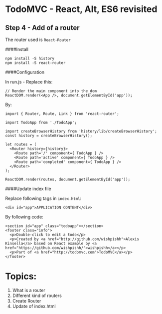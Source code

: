 
# TodoMVC - React, Alt, ES6 revisited


## Step 4 - Add of a router

The router used is `React-Router`

####Install
``` 
npm install -S history
npm install -S react-router
``` 

####Configuration

In run.js - Replace this:

```
// Render the main component into the dom
ReactDOM.render(<App />, document.getElementById('app'));
```

By:

```
import { Router, Route, Link } from 'react-router';

import TodoApp from './TodoApp';

import createBrowserHistory from 'history/lib/createBrowserHistory';
const history = createBrowserHistory();

let routes = (
  <Router history={history}>
    <Route path='/' component={ TodoApp } />
    <Route path='active' component={ TodoApp } />
    <Route path='completed' component={ TodoApp } />
  </Router>
);

ReactDOM.render(routes, document.getElementById('app'));
```

####Update index file

Replace following tags in `index.html`:

```
<div id="app">APPLICATION CONTENT</div>
```

By following code:

```
<section id="app" class="todoapp"></section>
<footer class="info">
  <p>Double-click to edit a todo</p>
  <p>Created by <a href="http://github.com/wishpishh">Alexis Kinsella</a> based on React example by <a href="https://github.com/wishpishh/">wishpishh</a></p>
  <p>Part of <a href="http://todomvc.com">TodoMVC</a></p>
</footer>
```

# Topics:

1. What is a router
2. Different kind of routers
3. Create Router
4. Update of index.html
